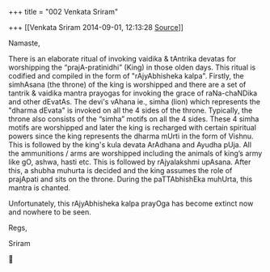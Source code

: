 +++
title = "002 Venkata Sriram"

+++
[[Venkata Sriram	2014-09-01, 12:13:28 [Source](https://groups.google.com/g/samskrita/c/WehhhDL0Wpw)]]



Namaste,

There is an elaborate ritual of invoking vaidika & tAntrika devatas for worshipping the “prajA-pratinidhi” (King) in those olden days. This ritual is codified and compiled in the form of "rAjyAbhisheka kalpa".
Firstly, the simhAsana (the throne) of the king is worshipped and there are a set of tantrik & vaidika mantra prayogas for invoking the grace of raNa-chaNDika and other dEvatAs. The devi's vAhana ie., simha (lion) which represents the "dharma dEvata" is invoked on all the 4 sides of the throne. Typically, the throne also consists of the “simha” motifs on all the 4 sides. These 4 simha motifs are worshipped and later the king is recharged with certain spiritual powers since the king represents the dharma mUrti in the form of Vishnu. This is followed by the king's kula devata ArAdhana and Ayudha pUja. All the ammunitions / arms are worshipped including the animals of king’s army like gO, ashwa, hasti etc. This is followed by rAjyalakshmi upAsana. After this, a shubha muhurta is decided and the king assumes the role of prajApati and sits on the throne. During the paTTAbhishEka muhUrta, this mantra is chanted.

Unfortunately, this rAjyAbhisheka kalpa prayOga has become extinct now and nowhere to be seen.

Regs,

Sriram  
  
  



